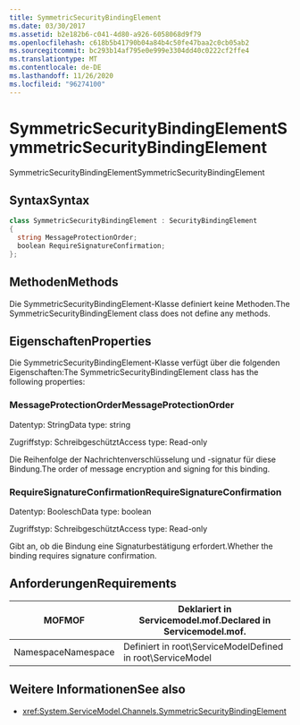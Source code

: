 ```yaml
---
title: SymmetricSecurityBindingElement
ms.date: 03/30/2017
ms.assetid: b2e182b6-c041-4d80-a926-6058068d9f79
ms.openlocfilehash: c618b5b41790b04a84b4c50fe47baa2c0cb05ab2
ms.sourcegitcommit: bc293b14af795e0e999e3304dd40c0222cf2ffe4
ms.translationtype: MT
ms.contentlocale: de-DE
ms.lasthandoff: 11/26/2020
ms.locfileid: "96274100"
---
```

# <a name="symmetricsecuritybindingelement"></a><span data-ttu-id="3fab5-102">SymmetricSecurityBindingElement</span><span class="sxs-lookup"><span data-stu-id="3fab5-102">SymmetricSecurityBindingElement</span></span>

<span data-ttu-id="3fab5-103">SymmetricSecurityBindingElement</span><span class="sxs-lookup"><span data-stu-id="3fab5-103">SymmetricSecurityBindingElement</span></span>  
  
## <a name="syntax"></a><span data-ttu-id="3fab5-104">Syntax</span><span class="sxs-lookup"><span data-stu-id="3fab5-104">Syntax</span></span>  
  
```csharp
class SymmetricSecurityBindingElement : SecurityBindingElement  
{  
  string MessageProtectionOrder;  
  boolean RequireSignatureConfirmation;  
};  
```  
  
## <a name="methods"></a><span data-ttu-id="3fab5-105">Methoden</span><span class="sxs-lookup"><span data-stu-id="3fab5-105">Methods</span></span>  

 <span data-ttu-id="3fab5-106">Die SymmetricSecurityBindingElement-Klasse definiert keine Methoden.</span><span class="sxs-lookup"><span data-stu-id="3fab5-106">The SymmetricSecurityBindingElement class does not define any methods.</span></span>  
  
## <a name="properties"></a><span data-ttu-id="3fab5-107">Eigenschaften</span><span class="sxs-lookup"><span data-stu-id="3fab5-107">Properties</span></span>  

 <span data-ttu-id="3fab5-108">Die SymmetricSecurityBindingElement-Klasse verfügt über die folgenden Eigenschaften:</span><span class="sxs-lookup"><span data-stu-id="3fab5-108">The SymmetricSecurityBindingElement class has the following properties:</span></span>  
  
### <a name="messageprotectionorder"></a><span data-ttu-id="3fab5-109">MessageProtectionOrder</span><span class="sxs-lookup"><span data-stu-id="3fab5-109">MessageProtectionOrder</span></span>  

 <span data-ttu-id="3fab5-110">Datentyp: String</span><span class="sxs-lookup"><span data-stu-id="3fab5-110">Data type: string</span></span>  
  
 <span data-ttu-id="3fab5-111">Zugriffstyp: Schreibgeschützt</span><span class="sxs-lookup"><span data-stu-id="3fab5-111">Access type: Read-only</span></span>  
  
 <span data-ttu-id="3fab5-112">Die Reihenfolge der Nachrichtenverschlüsselung und -signatur für diese Bindung.</span><span class="sxs-lookup"><span data-stu-id="3fab5-112">The order of message encryption and signing for this binding.</span></span>  
  
### <a name="requiresignatureconfirmation"></a><span data-ttu-id="3fab5-113">RequireSignatureConfirmation</span><span class="sxs-lookup"><span data-stu-id="3fab5-113">RequireSignatureConfirmation</span></span>  

 <span data-ttu-id="3fab5-114">Datentyp: Boolesch</span><span class="sxs-lookup"><span data-stu-id="3fab5-114">Data type: boolean</span></span>  
  
 <span data-ttu-id="3fab5-115">Zugriffstyp: Schreibgeschützt</span><span class="sxs-lookup"><span data-stu-id="3fab5-115">Access type: Read-only</span></span>  
  
 <span data-ttu-id="3fab5-116">Gibt an, ob die Bindung eine Signaturbestätigung erfordert.</span><span class="sxs-lookup"><span data-stu-id="3fab5-116">Whether the binding requires signature confirmation.</span></span>  
  
## <a name="requirements"></a><span data-ttu-id="3fab5-117">Anforderungen</span><span class="sxs-lookup"><span data-stu-id="3fab5-117">Requirements</span></span>  
  
|<span data-ttu-id="3fab5-118">MOF</span><span class="sxs-lookup"><span data-stu-id="3fab5-118">MOF</span></span>|<span data-ttu-id="3fab5-119">Deklariert in Servicemodel.mof.</span><span class="sxs-lookup"><span data-stu-id="3fab5-119">Declared in Servicemodel.mof.</span></span>|  
|---------|-----------------------------------|  
|<span data-ttu-id="3fab5-120">Namespace</span><span class="sxs-lookup"><span data-stu-id="3fab5-120">Namespace</span></span>|<span data-ttu-id="3fab5-121">Definiert in root\ServiceModel</span><span class="sxs-lookup"><span data-stu-id="3fab5-121">Defined in root\ServiceModel</span></span>|  
  
## <a name="see-also"></a><span data-ttu-id="3fab5-122">Weitere Informationen</span><span class="sxs-lookup"><span data-stu-id="3fab5-122">See also</span></span>

- <xref:System.ServiceModel.Channels.SymmetricSecurityBindingElement>
